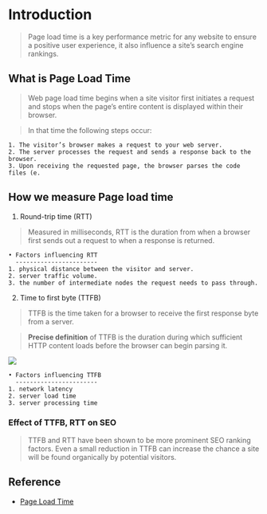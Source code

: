 # Introduction
> Page load time is a key performance metric for any website to ensure a positive user experience,
it also influence a site’s search engine rankings.

## What is Page Load Time
> Web page load time begins when a site visitor first initiates a request and stops when the page’s entire content is displayed within their browser.

> In that time the following steps occur:
```
1. The visitor’s browser makes a request to your web server.
2. The server processes the request and sends a response back to the browser.
3. Upon receiving the requested page, the browser parses the code files (e.
```

## How we measure Page load time

1. Round-trip time (RTT)
> Measured in milliseconds, RTT is the duration from when a browser first sends out a request to when a response is returned.

    • Factors influencing RTT
      -----------------------
    1. physical distance between the visitor and server.
    2. server traffic volume.
    3. the number of intermediate nodes the request needs to pass through.

2. Time to first byte (TTFB)
> TTFB is the time taken for a browser to receive the first response byte from a server. 

> **Precise definition** of TTFB is the duration during which sufficient HTTP content loads before the browser can begin parsing it.


![](https://www.imperva.com/learn/wp-content/uploads/sites/13/2019/01/time-to-first-byte-ttfb-1.png)

    • Factors influencing TTFB
      -----------------------
    1. network latency
    2. server load time 
    3. server processing time

### Effect of TTFB, RTT on SEO
> TTFB and RTT have been shown to be more prominent SEO ranking factors. Even a small reduction in TTFB can increase the chance a site will be found organically by potential visitors.



## Reference
- [Page Load Time](https://www.imperva.com/learn/performance/page-load-time/)
